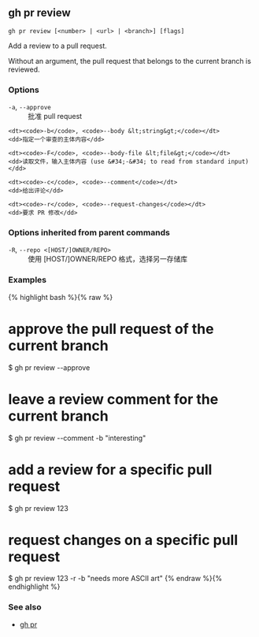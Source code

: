 

## gh pr review

```
gh pr review [<number> | <url> | <branch>] [flags]
```

Add a review to a pull request.

Without an argument, the pull request that belongs to the current branch is reviewed.


### Options


<dl class="flags">
	<dt><code>-a</code>, <code>--approve</code></dt>
	<dd>批准 pull request</dd>

	<dt><code>-b</code>, <code>--body &lt;string&gt;</code></dt>
	<dd>指定一个审查的主体内容</dd>

	<dt><code>-F</code>, <code>--body-file &lt;file&gt;</code></dt>
	<dd>读取文件，输入主体内容 (use &#34;-&#34; to read from standard input)</dd>

	<dt><code>-c</code>, <code>--comment</code></dt>
	<dd>给出评论</dd>

	<dt><code>-r</code>, <code>--request-changes</code></dt>
	<dd>要求 PR 修改</dd>
</dl>


### Options inherited from parent commands


<dl class="flags">
	<dt><code>-R</code>, <code>--repo &lt;[HOST/]OWNER/REPO&gt;</code></dt>
	<dd>使用 [HOST/]OWNER/REPO 格式，选择另一存储库</dd>
</dl>


### Examples

{% highlight bash %}{% raw %}
# approve the pull request of the current branch
$ gh pr review --approve

# leave a review comment for the current branch
$ gh pr review --comment -b "interesting"

# add a review for a specific pull request
$ gh pr review 123

# request changes on a specific pull request
$ gh pr review 123 -r -b "needs more ASCII art"
{% endraw %}{% endhighlight %}

### See also

* [gh pr](./gh_pr)
